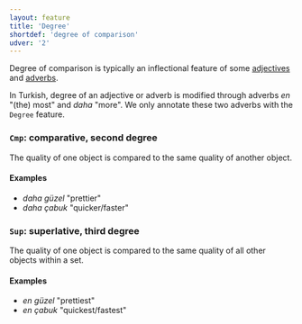```yaml
---
layout: feature
title: 'Degree'
shortdef: 'degree of comparison'
udver: '2'
---
```


Degree of comparison is typically an inflectional feature of some [adjectives](u-pos/ADJ) and [adverbs](u-pos/ADV).

In Turkish, degree of an adjective or adverb is modified through adverbs _en_ "(the) most" and _daha_ "more".
We only annotate these two adverbs with the `Degree` feature.


### <a name="Cmp">`Cmp`</a>: comparative, second degree

The quality of one object is compared to the same quality of another object.

#### Examples

* _daha güzel_  "prettier"
* _daha çabuk_  "quicker/faster"

### <a name="Sup">`Sup`</a>: superlative, third degree

The quality of one object is compared to the same quality of all other objects within a set.

#### Examples

* _en güzel_  "prettiest"
* _en çabuk_  "quickest/fastest"
<!-- Interlanguage links updated Ne 5. května 2024, 18:19:53 CEST -->
